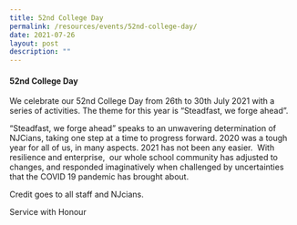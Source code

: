 ```yaml
---
title: 52nd College Day
permalink: /resources/events/52nd-college-day/
date: 2021-07-26
layout: post
description: ""
---
```

#### 52nd College Day

We celebrate our 52nd College Day from 26th to 30th July 2021 with a series of activities. The theme for this year is “Steadfast, we forge ahead”.

“Steadfast, we forge ahead” speaks to an unwavering determination of NJCians, taking one step at a time to progress forward. 2020 was a tough year for all of us, in many aspects. 2021 has not been any easier.  With resilience and enterprise,  our whole school community has adjusted to changes, and responded imaginatively when challenged by uncertainties that the COVID 19 pandemic has brought about.

Credit goes to all staff and NJcians.

Service with Honour